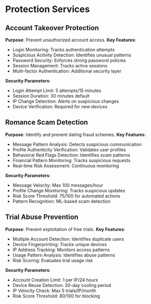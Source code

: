 # Protection Services

## Account Takeover Protection
**Purpose**: Prevent unauthorized account access.
**Key Features**:
- Login Monitoring: Tracks authentication attempts
- Suspicious Activity Detection: Identifies unusual patterns
- Password Security: Enforces strong password policies
- Session Management: Tracks active sessions
- Multi-factor Authentication: Additional security layer

**Security Parameters**:
- Login Attempt Limit: 5 attempts/15 minutes
- Session Duration: 30 minutes default
- IP Change Detection: Alerts on suspicious changes
- Device Verification: Required for new devices

## Romance Scam Detection
**Purpose**: Identify and prevent dating fraud schemes.
**Key Features**:
- Message Pattern Analysis: Detects suspicious communication
- Profile Authenticity Verification: Validates user profiles
- Behavioral Red Flags Detection: Identifies scam patterns
- Financial Pattern Monitoring: Tracks suspicious requests
- Real-time Risk Assessment: Continuous monitoring

**Security Parameters**:
- Message Velocity: Max 100 messages/hour
- Profile Change Monitoring: Tracks suspicious updates
- Risk Score Threshold: 75/100 for automated actions
- Pattern Recognition: ML-based scam detection

## Trial Abuse Prevention
**Purpose**: Prevent exploitation of free trials.
**Key Features**:
- Multiple Account Detection: Identifies duplicate users
- Device Fingerprinting: Tracks unique devices
- IP Address Tracking: Monitors access patterns
- Usage Pattern Analysis: Identifies abuse patterns
- Risk Scoring: Evaluates trial usage risk

**Security Parameters**:
- Account Creation Limit: 1 per IP/24 hours
- Device Reuse Detection: 30-day cooling period
- IP Velocity Check: Max 5 trials/IP/month
- Risk Score Threshold: 80/100 for blocking